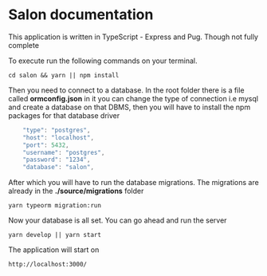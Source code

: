 # Salon documentation

This application is written in TypeScript - Express and Pug. Though not fully complete

To execute run the following commands on your terminal.

```shell
cd salon && yarn || npm install
```

Then you need to connect to a database. In the root folder there is a file called **ormconfig.json** in it you can change the type of connection i.e mysql and create a database on that DBMS, then you will have to install the npm packages for that database driver

```js
    "type": "postgres",
    "host": "localhost",
    "port": 5432,
    "username": "postgres",
    "password": "1234",
    "database": "salon",
```

After which you will have to run the database migrations. The migrations are already in the **./source/migrations** folder

```shell
yarn typeorm migration:run
```

Now your database is all set. You can go ahead and run the server

```shell
yarn develop || yarn start
```

The application will start on

```html
http://localhost:3000/
```

